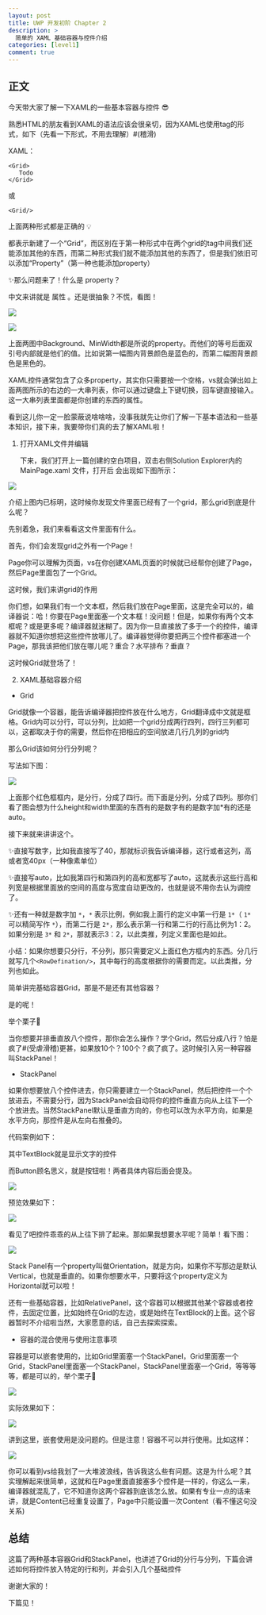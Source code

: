 ```yaml
---
layout: post
title: UWP 开发初阶 Chapter 2
description: >
  简单的 XAML 基础容器与控件介绍
categories: [level1]
comment: true
---
```

## 正文

 今天带大家了解一下XAML的一些基本容器与控件 :sunglasses: 

熟悉HTML的朋友看到XAML的语法应该会很亲切，因为XAML也使用tag的形式，如下（先看一下形式，不用去理解）#(稽滑) 

XAML：

 ``` xaml
<Grid>
	Todo
</Grid>
 ```

或

``` xaml
<Grid/>
```



上面两种形式都是正确的 :bulb:

都表示新建了一个“Grid”，而区别在于第一种形式中在两个grid的tag中间我们还能添加其他的东西，而第二种形式我们就不能添加其他的东西了，但是我们依旧可以添加“Property”（第一种也能添加property）

 

✨那么问题来了！什么是 property？

中文来讲就是 属性 。还是很抽象？不慌，看图！

![][img1]

![][img2]

上面两图中Background、MinWidth都是所说的property。而他们的等号后面双引号内部就是他们的值。比如说第一幅图内背景颜色是蓝色的，而第二幅图背景颜色是黑色的。

 

XAML控件通常包含了众多property，其实你只需要按一个空格，vs就会弹出如上面两图所示的右边的一大串列表，你可以通过键盘上下键切换，回车键直接输入。这一大串列表里面都是你创建的东西的属性。

 

看到这儿你一定一脸蒙蔽说啥啥啥，没事我就先让你们了解一下基本语法和一些基本知识，接下来，我要带你们真的去了解XAML啦！

 

1. 打开XAML文件并编辑

	下来，我们打开上一篇创建的空白项目，双击右侧Solution Explorer内的 MainPage.xaml 文件，打开后		会出现如下图所示：

![][img3]

介绍上图内已标明，这时候你发现文件里面已经有了一个grid，那么grid到底是什么呢？

先别着急，我们来看看这文件里面有什么。

 

首先，你们会发现grid之外有一个Page！

Page你可以理解为页面，vs在你创建XAML页面的时候就已经帮你创建了Page，然后Page里面包了一个Grid。

 

这时候，我们来讲grid的作用



你们想，如果我们有一个文本框，然后我们放在Page里面，这是完全可以的，编译器说：哈！你要在Page里面塞一个文本框！没问题！但是，如果你有两个文本框呢？或是更多呢？编译器就迷糊了。因为你一旦直接放了多于一个的控件，编译器就不知道你想把这些控件放哪儿了。编译器觉得你要把两三个控件都塞进一个Page，那我该把他们放在哪儿呢？重合？水平排布？垂直？

 

这时候Grid就登场了！

 

2. XAML基础容器介绍

 

* Grid

Grid就像一个容器，能告诉编译器把控件放在什么地方，Grid翻译成中文就是框格。Grid内可以分行，可以分列，比如把一个grid分成两行四列，四行三列都可以，这都取决于你的需要，然后你在把相应的空间放进几行几列的grid内

 

那么Grid该如何分行分列呢？

 

写法如下图：

![][img4]

上面那个红色框框内，是分行，分成了四行。而下面是分列，分成了四列。那你们看了图会想为什么height和width里面的东西有的是数字有的是数字加*有的还是auto。

 

接下来就来讲讲这个。

 

✨直接写数字，比如我直接写了40，那就标识我告诉编译器，这行或者这列，高或者宽40px（一种像素单位）

 

✨直接写auto，比如我第四行和第四列的高和宽都写了auto，这就表示这些行高和列宽是根据里面放的空间的高度与宽度自动更改的，也就是说不用你去认为调控了。

 

✨还有一种就是数字加 `*`，`*` 表示比例，例如我上面行的定义中第一行是 `1*`（ `1*` 可以精简写作 `*`），而第二行是 `2*`，那么表示第一行和第二行的行高比例为1：2。如果分别是 `3*` 和 `2*`，那就表示3：2，以此类推，列定义里面也是如此。

 

小结：如果你想要只分行，不分列，那只需要定义上面红色方框内的东西。分几行就写几个`<RowDefination/>`，其中每行的高度根据你的需要而定。以此类推，分列也如此。

 

简单讲完基础容器Grid，那是不是还有其他容器？

是的呢！

 

举个栗子🌰

当你想要并排垂直放八个控件，那你会怎么操作？学个Grid，然后分成八行？怕是疯了#(受虐滑稽)更甚，如果放10个？100个？疯了疯了。这时候引入另一种容器叫StackPanel！

 

* StackPanel

如果你想要放八个控件进去，你只需要建立一个StackPanel，然后把控件一个个放进去，不需要分行，因为StackPanel会自动将你的控件垂直方向从上往下一个个放进去。当然StackPanel默认是垂直方向的，你也可以改为水平方向，如果是水平方向，那控件是从左向右推叠的。

 

代码案例如下：

其中TextBlock就是显示文字的控件

而Button顾名思义，就是按钮啦！两者具体内容后面会提及。

![][img5]

预览效果如下：

![][img6]

看见了吧控件乖乖的从上往下排了起来。那如果我想要水平呢？简单！看下图：

![][img7]

Stack Panel有一个property叫做Orientation，就是方向，如果你不写那边是默认Vertical，也就是垂直的。如果你想要水平，只要将这个property定义为Horizontal就可以啦！

 

还有一些基础容器，比如RelativePanel，这个容器可以根据其他某个容器或者控件，去固定位置，比如始终在Grid的左边，或是始终在TextBlock的上面。这个容器暂时不介绍啦当然，大家愿意的话，自己去探索探索。

 

* 容器的混合使用与使用注意事项

 

容器是可以嵌套使用的，比如Grid里面塞一个StackPanel，Grid里面塞一个Grid，StackPanel里面塞一个StackPanel，StackPanel里面塞一个Grid，等等等等，都是可以的，举个栗子🌰

![][img8]

实际效果如下：

![][img9]

讲到这里，嵌套使用是没问题的。但是注意！容器不可以并行使用。比如这样：

![][img10]

你可以看到vs给我划了一大堆波浪线，告诉我这么些有问题。这是为什么呢？其实理解起来很简单，这就和在Page里面直接塞多个控件是一样的，你这么一来，编译器就混乱了，它不知道你这两个容器到底该怎么放。如果有专业一点的话来讲，就是Content已经重复设置了，Page中只能设置一次Content（看不懂这句没关系)

 

## 总结

这篇了两种基本容器Grid和StackPanel，也讲述了Grid的分行与分列，下篇会讲述如何将控件放入特定的行和列，并会引入几个基础控件

谢谢大家的！

下篇见！



[img1]: https://rawgit.com/totoroyyb/UWP-Develop-Tutorial/master/pic/level1/chapter2/1.jpg
[img2]: https://rawgit.com/totoroyyb/UWP-Develop-Tutorial/master/pic/level1/chapter2/2.jpg
[img3]: https://rawgit.com/totoroyyb/UWP-Develop-Tutorial/master/pic/level1/chapter2/3.jpg
[img4]: https://rawgit.com/totoroyyb/UWP-Develop-Tutorial/master/pic/level1/chapter2/4.jpg
[img5]: https://rawgit.com/totoroyyb/UWP-Develop-Tutorial/master/pic/level1/chapter2/5.jpg
[img6]: https://rawgit.com/totoroyyb/UWP-Develop-Tutorial/master/pic/level1/chapter2/6.jpg
[img7]: https://rawgit.com/totoroyyb/UWP-Develop-Tutorial/master/pic/level1/chapter2/7.jpg
[img8]: https://rawgit.com/totoroyyb/UWP-Develop-Tutorial/master/pic/level1/chapter2/8.jpg
[img9]: https://rawgit.com/totoroyyb/UWP-Develop-Tutorial/master/pic/level1/chapter2/9.jpg
[img10]: https://rawgit.com/totoroyyb/UWP-Develop-Tutorial/master/pic/level1/chapter2/10.jpg